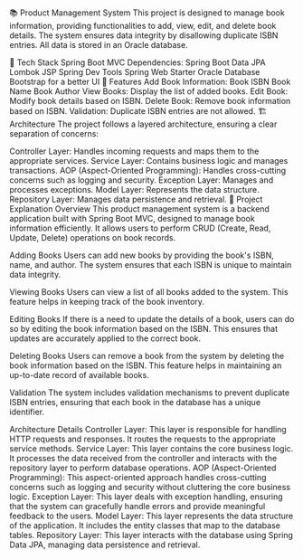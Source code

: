 
📚 Product Management System
This project is designed to manage book information, providing functionalities to add, view, edit, and delete book details. The system ensures data integrity by disallowing duplicate ISBN entries. All data is stored in an Oracle database.

🚀 Tech Stack
Spring Boot MVC
Dependencies:
Spring Boot Data JPA
Lombok
JSP
Spring Dev Tools
Spring Web Starter
Oracle Database
Bootstrap for a better UI
🔧 Features
Add Book Information:
Book ISBN
Book Name
Book Author
View Books:
Display the list of added books.
Edit Book:
Modify book details based on ISBN.
Delete Book:
Remove book information based on ISBN.
Validation:
Duplicate ISBN entries are not allowed.
🏗️ Architecture
The project follows a layered architecture, ensuring a clear separation of concerns:

Controller Layer: Handles incoming requests and maps them to the appropriate services.
Service Layer: Contains business logic and manages transactions.
AOP (Aspect-Oriented Programming): Handles cross-cutting concerns such as logging and security.
Exception Layer: Manages and processes exceptions.
Model Layer: Represents the data structure.
Repository Layer: Manages data persistence and retrieval.
📖 Project Explanation
Overview
This product management system is a backend application built with Spring Boot MVC, designed to manage book information efficiently. It allows users to perform CRUD (Create, Read, Update, Delete) operations on book records.

Adding Books
Users can add new books by providing the book's ISBN, name, and author. The system ensures that each ISBN is unique to maintain data integrity.

Viewing Books
Users can view a list of all books added to the system. This feature helps in keeping track of the book inventory.

Editing Books
If there is a need to update the details of a book, users can do so by editing the book information based on the ISBN. This ensures that updates are accurately applied to the correct book.

Deleting Books
Users can remove a book from the system by deleting the book information based on the ISBN. This feature helps in maintaining an up-to-date record of available books.

Validation
The system includes validation mechanisms to prevent duplicate ISBN entries, ensuring that each book in the database has a unique identifier.

Architecture Details
Controller Layer: This layer is responsible for handling HTTP requests and responses. It routes the requests to the appropriate service methods.
Service Layer: This layer contains the core business logic. It processes the data received from the controller and interacts with the repository layer to perform database operations.
AOP (Aspect-Oriented Programming): This aspect-oriented approach handles cross-cutting concerns such as logging and security without cluttering the core business logic.
Exception Layer: This layer deals with exception handling, ensuring that the system can gracefully handle errors and provide meaningful feedback to the users.
Model Layer: This layer represents the data structure of the application. It includes the entity classes that map to the database tables.
Repository Layer: This layer interacts with the database using Spring Data JPA, managing data persistence and retrieval.
